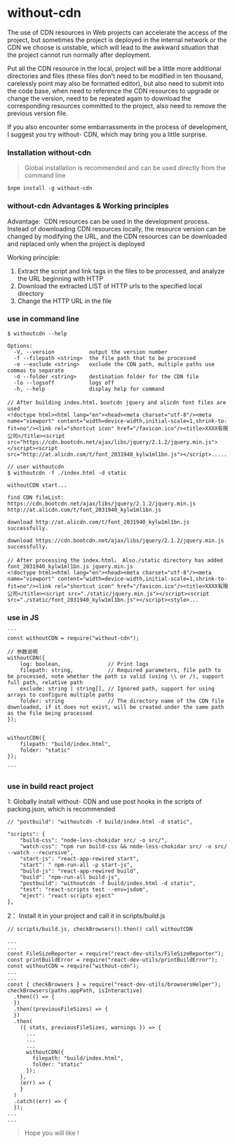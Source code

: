 # without-cdn

The use of CDN resources in Web projects can accelerate the access of the project, but sometimes the project is deployed in the internal network or the CDN we choose is unstable, which will lead to the awkward situation that the project cannot run normally after deployment.

Put all the CDN resource in the local, project will be a little more additional directories and files (these files don't need to be modified in ten thousand, carelessly point may also be formatted editor), but also need to submit into the code base, when need to reference the CDN resources to upgrade or change the version, need to be repeated again to download the corresponding resources committed to the project, also need to remove the previous version file.

If you also encounter some embarrassments in the process of development, I suggest you try without- CDN, which may bring you a little surprise.

### Installation without-cdn

> Global installation is recommended and can be used directly from the command line

```
$npm install -g without-cdn
```

### without-cdn Advantages & Working principles

Advantage:
​ CDN resources can be used in the development process. Instead of downloading CDN resources locally, the resource version can be changed by modifying the URL, and the CDN resources can be downloaded and replaced only when the project is deployed

Working principle:

1. Extract the script and link tags in the files to be processed, and analyze the URL beginning with HTTP
1. Download the extracted LIST of HTTP urls to the specified local directory
1. Change the HTTP URL in the file

### use in command line

```
$ withoutcdn --help

Options:
  -V, --version           output the version number
  -f --filepath <string>  the file path that to be processed
  -e --exclude <string>   exclude the CDN path, multiple paths use commas to separate
  -d --folder <string>    destination folder for the CDN file
  -lo --logsoff           logs off
  -h, --help              display help for command

// After building index.html，bootcdn jquery and alicdn font files are used
<!doctype html><html lang="en"><head><meta charset="utf-8"/><meta name="viewport" content="width=device-width,initial-scale=1,shrink-to-fit=no"/><link rel="shortcut icon" href="/favicon.ico"/><title>XXXX有限公司</title><script src="https://cdn.bootcdn.net/ajax/libs/jquery/2.1.2/jquery.min.js"></script><script src="http://at.alicdn.com/t/font_2031940_kylw1ml1bn.js"></script>.....

// user withoutcdn
$ withoutcdn -f ./index.html -d static

withoutCDN start...

find CDN fileList:
https://cdn.bootcdn.net/ajax/libs/jquery/2.1.2/jquery.min.js
http://at.alicdn.com/t/font_2031940_kylw1ml1bn.js

download http://at.alicdn.com/t/font_2031940_kylw1ml1bn.js successfully.

download https://cdn.bootcdn.net/ajax/libs/jquery/2.1.2/jquery.min.js successfully.

// After processing the index.html， Also./static directory has added font_2031940_kylw1ml1bn.js jquery.min.js
<!doctype html><html lang="en"><head><meta charset="utf-8"/><meta name="viewport" content="width=device-width,initial-scale=1,shrink-to-fit=no"/><link rel="shortcut icon" href="/favicon.ico"/><title>XXXX有限公司</title><script src="./static/jquery.min.js"></script><script src="./static/font_2031940_kylw1ml1bn.js"></script><style>...
```

### use in JS

````
​```
const withoutCDN = require("without-cdn");

// 参数说明
withoutCDN({
    log: boolean,               // Print logs
    filepath: string,           // Required parameters, file path to be processed, note whether the path is valid (using \\ or /), support full path, relative path
    exclude: string | string[], // Ignored path, support for using arrays to configure multiple paths
    folder: string              // The directory name of the CDN file downloaded, if it does not exist, will be created under the same path as the file being processed
});


withoutCDN({
    filepath: "build/index.html",
    folder: "static"
});

​```
````

### use in build react project

1: Globally install without- CDN and use post hooks in the scripts of packing.json, which is recommended

```
// "postbuild": "withoutcdn -f build/index.html -d static",

"scripts": {
    "build-css": "node-less-chokidar src/ -o src/",
    "watch-css": "npm run build-css && node-less-chokidar src/ -o src/ --watch --recursive",
    "start-js": "react-app-rewired start",
    "start": " npm-run-all -p start-js",
    "build-js": "react-app-rewired build",
    "build": "npm-run-all build-js",
    "postbuild": "withoutcdn -f build/index.html -d static",
    "test": "react-scripts test --env=jsdom",
    "eject": "react-scripts eject"
},
```

2： Install it in your project and call it in scripts/build.js

```
// scripts/build.js, checkBrowsers().then() call withoutCDN

...
...
const FileSizeReporter = require("react-dev-utils/FileSizeReporter");
const printBuildError = require("react-dev-utils/printBuildError");
const withoutCDN = require("without-cdn");
...
...
const { checkBrowsers } = require("react-dev-utils/browsersHelper");
checkBrowsers(paths.appPath, isInteractive)
  .then(() => {
  })
  .then((previousFileSizes) => {
  })
  .then(
    ({ stats, previousFileSizes, warnings }) => {
      ...
      ...
      ...
      withoutCDN({
        filepath: "build/index.html",
        folder: "static"
      });
    },
    (err) => {
    }
  )
  .catch((err) => {
  });
...
...
```

> Hope you will like !
